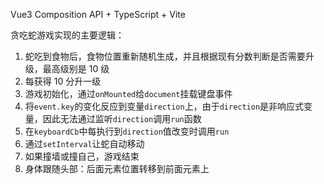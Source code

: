 Vue3 Composition API + TypeScript + Vite

贪吃蛇游戏实现的主要逻辑：

1. 蛇吃到食物后，食物位置重新随机生成，并且根据现有分数判断是否需要升级，最高级别是 10 级
2. 每获得 10 分升一级
3. 游戏初始化，通过`onMounted`给`document`挂载键盘事件
4. 将`event.key`的变化反应到变量`direction`上，由于`direction`是非响应式变量，因此无法通过监听`direction`调用`run`函数
5. 在`keyboardCb`中每执行到`direction`值改变时调用`run`
6. 通过`setInterval`让蛇自动移动
7. 如果撞墙或撞自己，游戏结束
8. 身体跟随头部：后面元素位置转移到前面元素上
